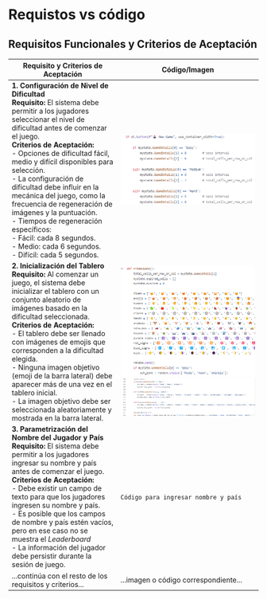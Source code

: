 # Requistos vs código

## Requisitos Funcionales y Criterios de Aceptación

| Requisito y Criterios de Aceptación                                                                                                                                                                                                                                                                                                                                                                                                                                                                                                                                      | Código/Imagen                                            |
|--------------------------------------------------------------------------------------------------------------------------------------------------------------------------------------------------------------------------------------------------------------------------------------------------------------------------------------------------------------------------------------------------------------------------------------------------------------------------------------------------------------------------------------------------------------------------|----------------------------------------------------------|
| **1. Configuración de Nivel de Dificultad**<br>**Requisito:** El sistema debe permitir a los jugadores seleccionar el nivel de dificultad antes de comenzar el juego.<br>**Criterios de Aceptación:**<br>- Opciones de dificultad fácil, medio y difícil disponibles para selección.<br>- La configuración de dificultad debe influir en la mecánica del juego, como la frecuencia de regeneración de imágenes y la puntuación.<br>- Tiempos de regeneración específicos:<br>  - Fácil: cada 8 segundos.<br>  - Medio: cada 6 segundos.<br>  - Difícil: cada 5 segundos. | ![img.png](img/img.png)                                  |
| **2. Inicialización del Tablero**<br>**Requisito:** Al comenzar un juego, el sistema debe inicializar el tablero con un conjunto aleatorio de imágenes basado en la dificultad seleccionada.<br>**Criterios de Aceptación:**<br>- El tablero debe ser llenado con imágenes de emojis que corresponden a la dificultad elegida.<br>- Ninguna imagen objetivo (emoji de la barra lateral) debe aparecer más de una vez en el tablero inicial.<br>- La imagen objetivo debe ser seleccionada aleatoriamente y mostrada en la barra lateral.                                 | ![img_1.png](img/img_1.png)  ![img_2.png](img/img_2.png) |
| **3. Parametrización del Nombre del Jugador y País**<br>**Requisito:** El sistema debe permitir a los jugadores ingresar su nombre y país antes de comenzar el juego.<br>**Criterios de Aceptación:**<br>- Debe existir un campo de texto para que los jugadores ingresen su nombre y país.<br>- Es posible que los campos de nombre y país estén vacíos, pero en ese caso no se muestra el _Leaderboard_<br>- La información del jugador debe persistir durante la sesión de juego.                                                                                     | `Código para ingresar nombre y país`                     |
| ...continúa con el resto de los requisitos y criterios...                                                                                                                                                                                                                                                                                                                                                                                                                                                                                                                | ...imagen o código correspondiente...                    |


